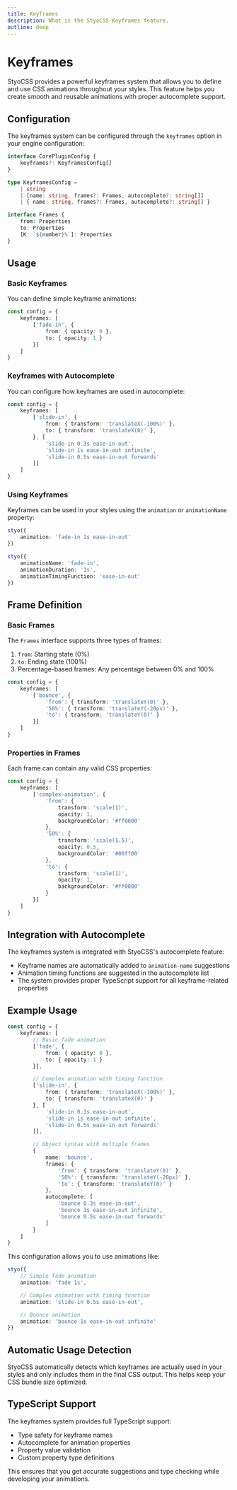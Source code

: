```yaml
---
title: Keyframes
description: What is the StyoCSS Keyframes feature.
outline: deep
---
```


# Keyframes

StyoCSS provides a powerful keyframes system that allows you to define and use CSS animations throughout your styles. This feature helps you create smooth and reusable animations with proper autocomplete support.

## Configuration

The keyframes system can be configured through the `keyframes` option in your engine configuration:

```ts
interface CorePluginConfig {
	keyframes?: KeyframesConfig[]
}

type KeyframesConfig =
	| string
	| [name: string, frames?: Frames, autocomplete?: string[]]
	| { name: string, frames?: Frames, autocomplete?: string[] }

interface Frames {
	from: Properties
	to: Properties
	[K: `${number}%`]: Properties
}
```

## Usage

### Basic Keyframes

You can define simple keyframe animations:

```ts
const config = {
	keyframes: [
		['fade-in', {
			from: { opacity: 0 },
			to: { opacity: 1 }
		}]
	]
}
```

### Keyframes with Autocomplete

You can configure how keyframes are used in autocomplete:

```ts
const config = {
	keyframes: [
		['slide-in', {
			from: { transform: 'translateX(-100%)' },
			to: { transform: 'translateX(0)' },
		}, [
			'slide-in 0.3s ease-in-out',
			'slide-in 1s ease-in-out infinite',
			'slide-in 0.5s ease-in-out forwards'
		]]
	]
}
```

### Using Keyframes

Keyframes can be used in your styles using the `animation` or `animationName` property:

```ts
styo({
	animation: 'fade-in 1s ease-in-out'
})

styo({
	animationName: 'fade-in',
	animationDuration: '1s',
	animationTimingFunction: 'ease-in-out'
})
```

## Frame Definition

### Basic Frames

The `Frames` interface supports three types of frames:

1. `from`: Starting state (0%)
2. `to`: Ending state (100%)
3. Percentage-based frames: Any percentage between 0% and 100%

```ts
const config = {
	keyframes: [
		['bounce', {
			'from': { transform: 'translateY(0)' },
			'50%': { transform: 'translateY(-20px)' },
			'to': { transform: 'translateY(0)' }
		}]
	]
}
```

### Properties in Frames

Each frame can contain any valid CSS properties:

```ts
const config = {
	keyframes: [
		['complex-animation', {
			'from': {
				transform: 'scale(1)',
				opacity: 1,
				backgroundColor: '#ff0000'
			},
			'50%': {
				transform: 'scale(1.5)',
				opacity: 0.5,
				backgroundColor: '#00ff00'
			},
			'to': {
				transform: 'scale(1)',
				opacity: 1,
				backgroundColor: '#ff0000'
			}
		}]
	]
}
```

## Integration with Autocomplete

The keyframes system is integrated with StyoCSS's autocomplete feature:

- Keyframe names are automatically added to `animation-name` suggestions
- Animation timing functions are suggested in the autocomplete list
- The system provides proper TypeScript support for all keyframe-related properties

## Example Usage

```ts
const config = {
	keyframes: [
		// Basic fade animation
		['fade', {
			from: { opacity: 0 },
			to: { opacity: 1 }
		}],

		// Complex animation with timing function
		['slide-in', {
			from: { transform: 'translateX(-100%)' },
			to: { transform: 'translateX(0)' }
		}, [
			'slide-in 0.3s ease-in-out',
			'slide-in 1s ease-in-out infinite',
			'slide-in 0.5s ease-in-out forwards'
		]],

		// Object syntax with multiple frames
		{
			name: 'bounce',
			frames: {
				'from': { transform: 'translateY(0)' },
				'50%': { transform: 'translateY(-20px)' },
				'to': { transform: 'translateY(0)' }
			},
			autocomplete: [
				'bounce 0.3s ease-in-out',
				'bounce 1s ease-in-out infinite',
				'bounce 0.5s ease-in-out forwards'
			]
		}
	]
}
```

This configuration allows you to use animations like:

```ts
styo({
	// Simple fade animation
	animation: 'fade 1s',

	// Complex animation with timing function
	animation: 'slide-in 0.5s ease-in-out',

	// Bounce animation
	animation: 'bounce 1s ease-in-out infinite'
})
```

## Automatic Usage Detection

StyoCSS automatically detects which keyframes are actually used in your styles and only includes them in the final CSS output. This helps keep your CSS bundle size optimized.

## TypeScript Support

The keyframes system provides full TypeScript support:

- Type safety for keyframe names
- Autocomplete for animation properties
- Property value validation
- Custom property type definitions

This ensures that you get accurate suggestions and type checking while developing your animations.
